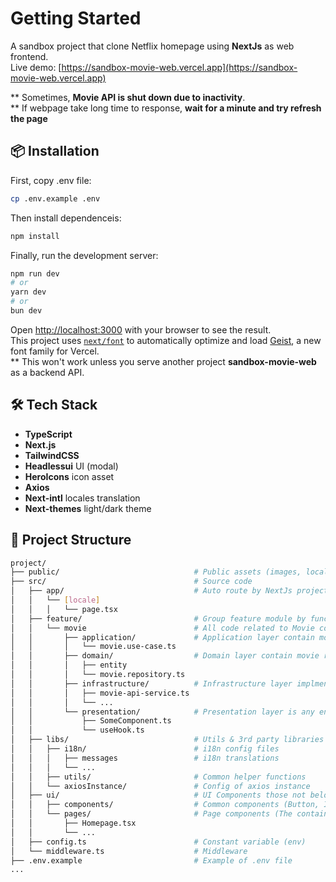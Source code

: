 # Getting Started

A sandbox project that clone Netflix homepage using **NextJs** as web frontend.  
Live demo: [https://sandbox-movie-web.vercel.app](https://sandbox-movie-web.vercel.app)    
  
** Sometimes, **Movie API is shut down due to inactivity**.  
** If webpage take long time to response, **wait for a minute and try refresh the page**

## 📦 Installation

First, copy .env file:
```bash
cp .env.example .env
```

Then install dependenceis:
```bash
npm install
```

Finally, run the development server:
```bash
npm run dev
# or
yarn dev
# or
bun dev
```

Open [http://localhost:3000](http://localhost:3000) with your browser to see the result.  
This project uses [`next/font`](https://nextjs.org/docs/app/building-your-application/optimizing/fonts) to automatically optimize and load [Geist](https://vercel.com/font), a new font family for Vercel.  
** This won't work unless you serve another project **sandbox-movie-web** as a backend API.  

## 🛠️ Tech Stack
  
- **TypeScript**  
- **Next.js**   
- **TailwindCSS**  
- **Headlessui** UI (modal)  
- **HeroIcons** icon asset  
- **Axios**  
- **Next-intl** locales translation  
- **Next-themes** light/dark theme  

## 📁 Project Structure
```bash
project/
├── public/                              # Public assets (images, locale json)
├── src/                                 # Source code
│   ├── app/                             # Auto route by NextJs project structure. Server component in app/ contains no logic
│   │   └── [locale]
│   │   │   └── page.tsx
│   ├── feature/                         # Group feature module by functionality
│   │   └── movie                        # All code related to Movie context
│   │       ├── application/             # Application layer contain movie use cases and how they are handled
│   │       │   └── movie.use-case.ts    
│   │       ├── domain/                  # Domain layer contain movie related entities and interface for movie use cases
│   │       │   ├── entity
│   │       │   └── movie.repository.ts    
│   │       ├── infrastructure/          # Infrastructure layer implment domain interface and act like a service to perform anything outside the app (API calls etc.)
│   │       │   ├── movie-api-service.ts
│   │       │   └── ...    
│   │       └── presentation/            # Presentation layer is any entry points controller and present how the application look (UI, UI functionalities) 
│   │           ├── SomeComponent.ts
│   │           └── useHook.ts   
│   ├── libs/                            # Utils & 3rd party libraries
│   │   ├── i18n/                        # i18n config files
│   │   │   ├── messages                 # i18n translations
│   │   │   └── ...   
│   │   ├── utils/                       # Common helper functions
│   │   └── axiosInstance/               # Config of axios instance
│   ├── ui/                              # UI Components those not belong to any particular feature
│   │   ├── components/                  # Common components (Button, Icon, Loading...)
│   │   └── pages/                       # Page components (The container component of any page)
│   │       ├── Homepage.tsx
│   │       └── ...
│   ├── config.ts                        # Constant variable (env)
│   └── middleware.ts                    # Middleware
├── .env.example                         # Example of .env file
...
```
